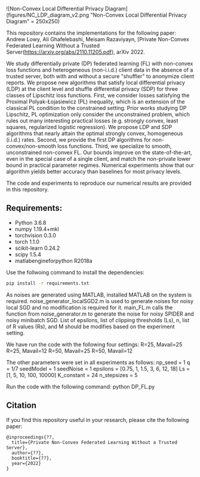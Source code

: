 ![Non-Convex Local Differential Privacy Diagram](figures/NC_LDP_diagram_v2.png "Non-Convex Local Differential Privacy Diagram" = 250x250)

This repository contains the implementations for the following paper:\
Andrew Lowy, Ali Ghafelebashi, Meisam Razaviyayn, [Private Non-Convex Federated Learning Without a Trusted Server(https://arxiv.org/abs/2110.11205.pdf), arXiv 2022.

We study differentially private (DP) federated learning (FL) with non-convex loss functions and heterogeneous (non-i.i.d.) client data in the absence of a trusted server, both with and without a secure "shuffler" to anonymize client reports. We propose new algorithms that satisfy local differential privacy (LDP) at the client level and shuffle differential privacy (SDP) for three classes of Lipschitz loss functions. First, we consider losses satisfying the Proximal Polyak-Łojasiewicz (PL) inequality, which is an extension of the classical PL condition to the constrained setting. Prior works studying DP Lipschitz, PL optimization only consider the unconstrained problem, which rules out many interesting practical losses (e.g. strongly convex, least squares, regularized logistic regression). We propose LDP and SDP algorithms that nearly attain the optimal strongly convex, homogeneous (i.i.d.) rates. Second, we provide the first DP algorithms for non-convex/non-smooth loss functions. Third, we specialize to smooth, unconstrained non-convex FL. Our bounds improve on the state-of-the-art, even in the special case of a single client, and match the non-private lower bound in practical parameter regimes. Numerical experiments show that our algorithm yields better accuracy than baselines for most privacy levels.

The code and experiments to reproduce our numerical results are provided in this repository.

## Requirements:
- Python 3.6.8
- numpy 1.19.4+mkl
- torchvision 0.3.0
- torch 1.1.0
- scikit-learn 0.24.2
- scipy 1.5.4
- matlabengineforpython R2018a

Use the follwoing command to install the dependencies:
```bash
pip install -r requirements.txt
```

As noises are generated using MATLAB, installed MATLAB on the system is required. noise_generator_localSGD2.m is used to generate noises for noisy local SGD and no modification is required for it. main_FL.m calls the function from noise_generator.m to generate the noise for noisy SPIDER and noisy minibatch SGD. List of epsilons, list of clipping thresholds (Ls), n, list of R values (Rs), and M should be modifies based on the experiment setting.

We have run the code with the following four settings:
R=25, Mavail=25
R=25, Mavail=12
R=50, Mavail=25
R=50, Mavail=12

The other parameters were set in all experiments as follows:
np_seed = 1
q = 1/7
seedModel = 1
seedNoise = 1
epsilons = [0.75, 1, 1.5, 3, 6, 12, 18]
Ls = [1, 5, 10, 100, 10000]
K_constant = 24
n_stepsizes = 5

Run the code with the following command:
python DP_FL.py

## Citation
If you find this repository useful in your research, please cite the following paper:
```
@inproceedings{??,
  title={Private Non-Convex Federated Learning Without a Trusted Server},
  author={??},
  booktitle={??},
  year={2022}
}
```
